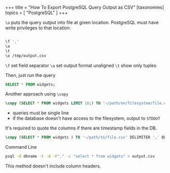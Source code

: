 +++
title = "How To Export PostgreSQL Query Output as CSV"
[taxonomies]
topics = [ "PostgreSQL" ]
+++

`\o` puts the query output into file at given location. PostgreSQL must have write privileges to that location.

```bash

\f ','
\a
\t
\o /tmp/output.csv
```

`\f` set field separator
`\a` set output format unaligned
`\t` show only tuples

Then, just run the query

```sql
SELECT * FROM widgets;
```

Another approach using `\copy`

```sql
\copy (SELECT * FROM widgets LIMIT 10;) TO '~/path/on/filesystem/file.csv' CSV HEADER
```

-   queries must be single line
-   if the database doesn't have access to the filesystem, output to `STDOUT`

It's required to quote the columns if there are timestamp fields in the DB.

```sql
\copy (SELECT * FROM widgets ) TO '~/path/to/file.csv' DELIMITER ',' QUOTE '"' FORCE QUOTE * HEADER CSV
```

Command Line

```bash
psql -d dbname -t -A -F"," -c "select * from widgets" > output.csv
```

This method doesn't include column headers.


